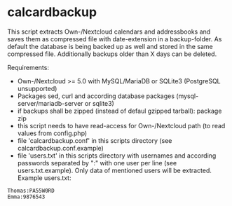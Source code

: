 # calcardbackup

This script extracts Own-/Nextcloud calendars and addressbooks and saves them as compressed file with date-extension in a backup-folder.
As default the database is being backed up as well and stored in the same compressed file.
Additionally backups older than X days can be deleted.

Requirements:
- Own-/Nextcloud >= 5.0 with MySQL/MariaDB or SQLite3 (PostgreSQL unsupported)
- Packages sed, curl and according database packages (mysql-server/mariadb-server or sqlite3)
- if backups shall be zipped (instead of defaul gzipped tarball): package zip
- this script needs to have read-access for Own-/Nextcloud path (to read values from config.php)
- file 'calcardbackup.conf' in this scripts directory (see calcardbackup.conf.example)
- file 'users.txt' in this scripts directory with usernames and according passwords separated by ":" with one user per line (see users.txt.example). Only data of mentioned users will be extracted.
Example users.txt:
```
Thomas:PA55W0RD
Emma:9876543
```
